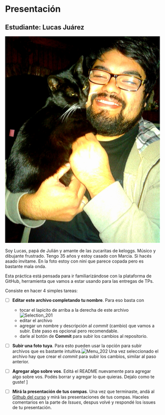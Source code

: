 # Presentación

## Estudiante: Lucas Juárez

![foto](https://github.com/obj1unq/2021s1-presentacion-LucasJuarez3416/blob/master/2015-06-13%2018.35.20.jpg)

Soy Lucas, papá de Julián y amante de las zucaritas de keloggs. Músico y dibujante frustrado. Tengo 35 años y estoy casado con Marcia. Si hacés asado invitame. En la foto estoy con niní que parece copada pero es bastante mala onda.

Esta práctica está pensada para ir familiarizándose con la plataforma de GitHub, herramienta que vamos a estar usando para las entregas de TPs.

Consiste en hacer 4 simples tareas:
- [ ] **Editar este archivo completando tu nombre**. Para eso basta con 
  - tocar el lapicito de arriba a la derecha de este archivo ![Selection_201](https://user-images.githubusercontent.com/4098184/89341982-8096af80-d678-11ea-9248-e70dab4b73f7.png)
  - editar el archivo
  - agregar un nombre y descripción al _commit_ (cambio) que vamos a subir. Este paso es opcional pero recomendable.
  - darle al botón de **Commit** para subir los cambios al repositorio.


- [ ] **Subir una foto tuya**. Para esto pueden usar la opción para subir archivos que es bastante intuitiva.![Menu_202](https://user-images.githubusercontent.com/4098184/89341973-7e345580-d678-11ea-9a96-7c117034f81a.png)
Una vez seleccionado el archivo hay que crear el _commit_ para subir los cambios, similar al paso anterior.

- [ ] **Agregar algo sobre vos**. Editá el README nuevamente para agregar algo sobre vos. Podés borrar y agregar lo que quieras. Dejalo como te guste!
]
- [ ] **Mirá la presentación de tus compas**. Una vez que terminaste, andá al [Github del curso](https://github.com/obj1unq) y mirá las presentaciones de tus compas. Haceles comentarios en la parte de _Issues_, despus volvé y respondé los issues de tu presentación.


